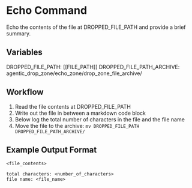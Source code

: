 # Echo Command

Echo the contents of the file at DROPPED_FILE_PATH and provide a brief summary.

## Variables

DROPPED_FILE_PATH: [[FILE_PATH]]
DROPPED_FILE_PATH_ARCHIVE: agentic_drop_zone/echo_zone/drop_zone_file_archive/

## Workflow
1. Read the file contents at DROPPED_FILE_PATH
2. Write out the file in between a markdown code block
3. Below log the total number of characters in the file and the file name
4. Move the file to the archive: `mv DROPPED_FILE_PATH DROPPED_FILE_PATH_ARCHIVE/`

## Example Output Format

```
<file_contents>

total characters: <number_of_characters>
file name: <file_name>
```
